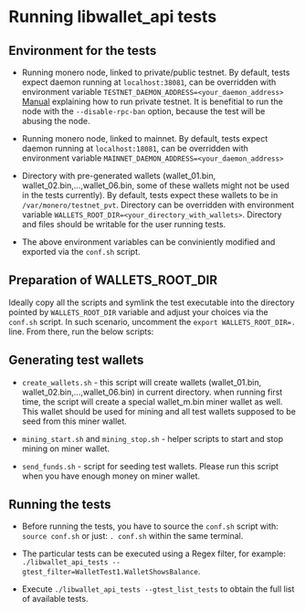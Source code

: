# Running libwallet_api tests

## Environment for the tests
* Running monero node, linked to private/public testnet. 
  By default, tests expect daemon running at ```localhost:38081```,
  can be overridden with environment variable ```TESTNET_DAEMON_ADDRESS=<your_daemon_address>```
  [Manual](https://github.com/moneroexamples/private-testnet) explaining how to run private testnet.
  It is benefitial to run the node with the `--disable-rpc-ban` option, because the test will be abusing the node.

* Running monero node, linked to mainnet.
  By default, tests expect daemon running at ```localhost:18081```,
  can be overridden with environment variable ```MAINNET_DAEMON_ADDRESS=<your_daemon_address>```

* Directory with pre-generated wallets
  (wallet_01.bin, wallet_02.bin,...,wallet_06.bin, some of these wallets might not be used in the tests currently). 
  By default, tests expect these wallets to be in ```/var/monero/testnet_pvt```. 
  Directory can be overridden with environment variable ```WALLETS_ROOT_DIR=<your_directory_with_wallets>```.
  Directory and files should be writable for the user running tests.

* The above environment variables can be conviniently modified and exported via the `conf.sh` script.

## Preparation of WALLETS_ROOT_DIR
Ideally copy all the scripts and symlink the test executable into the directory pointed by `WALLETS_ROOT_DIR` variable
and adjust your choices via the `conf.sh` script. In such scenario, uncomment the `export WALLETS_ROOT_DIR=.` line.
From there, run the below scripts:

## Generating test wallets
* ```create_wallets.sh``` - this script will create wallets (wallet_01.bin, wallet_02.bin,...,wallet_06.bin) in current directory. 
  when running first time, the script will create a special wallet_m.bin miner wallet as well.
  This wallet should be used for mining and all test wallets supposed to be seed from this miner wallet.

* ```mining_start.sh``` and ```mining_stop.sh``` - helper scripts to start and stop mining on miner wallet.

* ```send_funds.sh``` - script for seeding test wallets. Please run this script when you have enough money on miner wallet.

## Running the tests
* Before running the tests, you have to source the `conf.sh` script with: `source conf.sh` or just: `. conf.sh` within the same terminal.

* The particular tests can be executed using a Regex filter, for example: `./libwallet_api_tests --gtest_filter=WalletTest1.WalletShowsBalance`.

* Execute `./libwallet_api_tests --gtest_list_tests` to obtain the full list of available tests.

